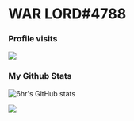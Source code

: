 # WAR LORD#4788

### Profile visits
<p> <img src="https://profile-counter.glitch.me/SureThing123/count.svg" /> </p>  

### My Github Stats
![6hr's GitHub stats](https://github-readme-stats.vercel.app/api?username=SureThing123&show_icons=true&theme=transparent)

![](https://github-readme-stats.vercel.app/api/top-langs/?username=SureThing123&hide=php&theme=tokyonight)
